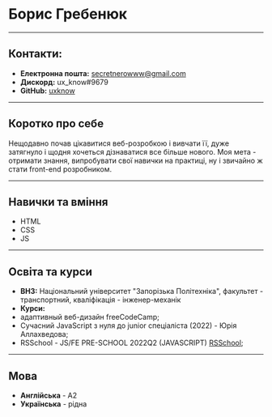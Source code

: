 # Борис Гребенюк 
---------------
## Контакти: 

* __Електронна пошта:__ secretnerowww@gmail.com 
* __Дискорд:__ ux_know#9679
* __GitHub:__ [uxknow](https://github.com/uxknow "Профиль")

---------------
## Коротко про себе

Нещодавно почав цікавитися веб-розробкою
і вивчати її, дуже затягнуло і щодня хочеться
дізнаватися все більше нового. Моя мета - отримати знання, 
випробувати свої навички на практиці, 
ну і звичайно ж стати front-end розробником.

---------------
## Навички та вміння

* HTML
* CSS
* JS
---------------

## Освіта та курси

* __ВНЗ:__ Національний університет "Запорізька Політехніка",
факультет - транспортний, кваліфікація - інженер-механік
* __Курси:__ 
* адаптивный веб-дизайн freeCodeCamp;
* Сучасний JavaScript з нуля до junior спеціаліста (2022) - Юрія Аллахведова;
* RSSchool - JS/FE PRE-SCHOOL 2022Q2 (JAVASCRIPT) [RSSchool](https://app.rs.school/certificate/kbybn1ri);
---------------
## Мова

* __Англійська__ - А2
* __Українська__ - рідна
